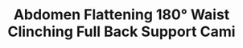 ---
layout: product
title: Abdomen Flattening 180° Waist Clinching Full Back Support Cami
price: '38.00'
product_image: /shaping-lingerie/3036-front.png
product_image_hover: /shaping-lingerie/3036-back.png
categories: 
  - Tummy & Waist
  - Back Support
  - Bust
  - Tops
---